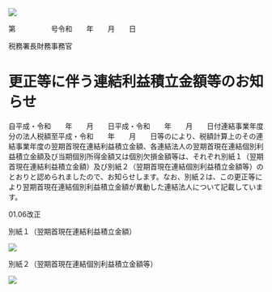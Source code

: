 ![](https://www.nta.go.jp/tmp/d616a2d0-0519-4b10-95b4-2aca55d1ad91/images/f167f7a242e275a31d8cbd174d65b8cd0116eae257a4deaf3776df842d6591e7.jpg)

第　　　　　号令和　　年　　月　　日

税務署長財務事務官

# 更正等に伴う連結利益積立金額等のお知らせ

自平成・令和　　年　　月　　日平成・令和　　年　　月　　日付連結事業年度分の法人税額至平成・令和　　年　　月　　日等のにより、税額計算上のその連結事業年度の翌期首現在連結利益積立金額、各連結法人の翌期首現在連結個別利益積立金額及び当期個別所得金額又は個別欠損金額等は、それぞれ別紙１（翌期首現在連結利益積立金額）及び別紙２（翌期首現在連結個別利益積立金額等）のとおりと認められましたので、お知らせします。なお、別紙２は、この更正等により翌期首現在連結個別利益積立金額が異動した連結法人について記載しています。

01.06改正

別紙１（翌期首現在連結利益積立金額）

![](https://www.nta.go.jp/tmp/d616a2d0-0519-4b10-95b4-2aca55d1ad91/images/6b4903fb0f55efe55154e95f8627f67f13f4855bb58d86739f0e5cccee4b5b80.jpg)

別紙２（翌期首現在連結個別利益積立金額等）

![](https://www.nta.go.jp/tmp/d616a2d0-0519-4b10-95b4-2aca55d1ad91/images/8f22fda96a08fc990f7c5f52a18c102de5c8127367450c28dafe7853a2a546e4.jpg)